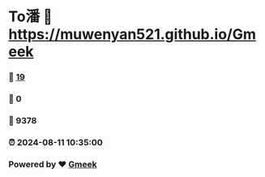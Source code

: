 # To潘 :link: https://muwenyan521.github.io/Gmeek 
### :page_facing_up: [19](https://muwenyan521.github.io/Gmeek/tag.html) 
### :speech_balloon: 0 
### :hibiscus: 9378 
### :alarm_clock: 2024-08-11 10:35:00 
### Powered by :heart: [Gmeek](https://github.com/Meekdai/Gmeek)

